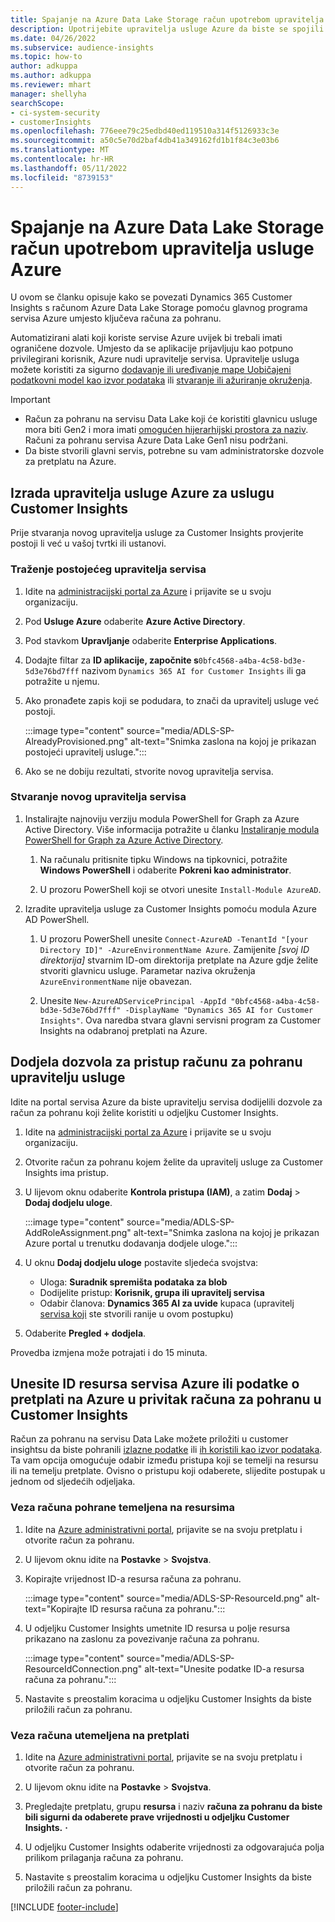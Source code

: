 ```yaml
---
title: Spajanje na Azure Data Lake Storage račun upotrebom upravitelja usluge
description: Upotrijebite upravitelja usluge Azure da biste se spojili na vlastito jezero podataka.
ms.date: 04/26/2022
ms.subservice: audience-insights
ms.topic: how-to
author: adkuppa
ms.author: adkuppa
ms.reviewer: mhart
manager: shellyha
searchScope:
- ci-system-security
- customerInsights
ms.openlocfilehash: 776eee79c25edbd40ed119510a314f5126933c3e
ms.sourcegitcommit: a50c5e70d2baf4db41a349162fd1b1f84c3e03b6
ms.translationtype: MT
ms.contentlocale: hr-HR
ms.lasthandoff: 05/11/2022
ms.locfileid: "8739153"
---
```

# <a name="connect-to-an-azure-data-lake-storage-account-by-using-an-azure-service-principal"></a>Spajanje na Azure Data Lake Storage račun upotrebom upravitelja usluge Azure

U ovom se članku opisuje kako se povezati Dynamics 365 Customer Insights s računom Azure Data Lake Storage pomoću glavnog programa servisa Azure umjesto ključeva računa za pohranu. 

Automatizirani alati koji koriste servise Azure uvijek bi trebali imati ograničene dozvole. Umjesto da se aplikacije prijavljuju kao potpuno privilegirani korisnik, Azure nudi upravitelje servisa. Upravitelje usluga možete koristiti za sigurno [dodavanje ili uređivanje mape Uobičajeni podatkovni model kao izvor podataka](connect-common-data-model.md) ili [stvaranje ili ažuriranje okruženja](create-environment.md).

> [!IMPORTANT]
> - Račun za pohranu na servisu Data Lake koji će koristiti glavnicu usluge mora biti Gen2 i mora imati [omogućen hijerarhijski prostora za naziv](/azure/storage/blobs/data-lake-storage-namespace). Računi za pohranu servisa Azure Data Lake Gen1 nisu podržani.
> - Da biste stvorili glavni servis, potrebne su vam administratorske dozvole za pretplatu na Azure.

## <a name="create-an-azure-service-principal-for-customer-insights"></a>Izrada upravitelja usluge Azure za uslugu Customer Insights

Prije stvaranja novog upravitelja usluge za Customer Insights provjerite postoji li već u vašoj tvrtki ili ustanovi.

### <a name="look-for-an-existing-service-principal"></a>Traženje postojećeg upravitelja servisa

1. Idite na [administracijski portal za Azure](https://portal.azure.com) i prijavite se u svoju organizaciju.

2. Pod **Usluge Azure** odaberite **Azure Active Directory**.

3. Pod stavkom **Upravljanje** odaberite **Enterprise Applications**.

4. Dodajte filtar za **ID aplikacije, započnite s**`0bfc4568-a4ba-4c58-bd3e-5d3e76bd7fff` nazivom `Dynamics 365 AI for Customer Insights` ili ga potražite u njemu.

5. Ako pronađete zapis koji se podudara, to znači da upravitelj usluge već postoji. 
   
   :::image type="content" source="media/ADLS-SP-AlreadyProvisioned.png" alt-text="Snimka zaslona na kojoj je prikazan postojeći upravitelj usluge.":::
   
6. Ako se ne dobiju rezultati, stvorite novog upravitelja servisa.

### <a name="create-a-new-service-principal"></a>Stvaranje novog upravitelja servisa

1. Instalirajte najnoviju verziju modula PowerShell for Graph za Azure Active Directory. Više informacija potražite u članku [Instaliranje modula PowerShell for Graph za Azure Active Directory](/powershell/azure/active-directory/install-adv2).

   1. Na računalu pritisnite tipku Windows na tipkovnici, potražite **Windows PowerShell** i odaberite **Pokreni kao administrator**.
   
   1. U prozoru PowerShell koji se otvori unesite `Install-Module AzureAD`.

2. Izradite upravitelja usluge za Customer Insights pomoću modula Azure AD PowerShell.

   1. U prozoru PowerShell unesite `Connect-AzureAD -TenantId "[your Directory ID]" -AzureEnvironmentName Azure`. Zamijenite *[svoj ID direktorija]* stvarnim ID-om direktorija pretplate na Azure gdje želite stvoriti glavnicu usluge. Parametar naziva okruženja `AzureEnvironmentName` nije obavezan.
  
   1. Unesite `New-AzureADServicePrincipal -AppId "0bfc4568-a4ba-4c58-bd3e-5d3e76bd7fff" -DisplayName "Dynamics 365 AI for Customer Insights"`. Ova naredba stvara glavni servisni program za Customer Insights na odabranoj pretplati na Azure. 

## <a name="grant-permissions-to-the-service-principal-to-access-the-storage-account"></a>Dodjela dozvola za pristup računu za pohranu upravitelju usluge

Idite na portal servisa Azure da biste upravitelju servisa dodijelili dozvole za račun za pohranu koji želite koristiti u odjeljku Customer Insights.

1. Idite na [administracijski portal za Azure](https://portal.azure.com) i prijavite se u svoju organizaciju.

1. Otvorite račun za pohranu kojem želite da upravitelj usluge za Customer Insights ima pristup.

1. U lijevom oknu odaberite **Kontrola pristupa (IAM)**, a zatim **Dodaj** > **Dodaj dodjelu uloge**.

   :::image type="content" source="media/ADLS-SP-AddRoleAssignment.png" alt-text="Snimka zaslona na kojoj je prikazan Azure portal u trenutku dodavanja dodjele uloge.":::

1. U oknu **Dodaj dodjelu uloge** postavite sljedeća svojstva:
   - Uloga: **Suradnik spremišta podataka za blob**
   - Dodijelite pristup: **Korisnik, grupa ili upravitelj servisa**
   - Odabir članova: **Dynamics 365 AI za uvide** kupaca (upravitelj [servisa koji](#create-a-new-service-principal) ste stvorili ranije u ovom postupku)

1.  Odaberite **Pregled + dodjela**.

Provedba izmjena može potrajati i do 15 minuta.

## <a name="enter-the-azure-resource-id-or-the-azure-subscription-details-in-the-storage-account-attachment-to-customer-insights"></a>Unesite ID resursa servisa Azure ili podatke o pretplati na Azure u privitak računa za pohranu u Customer Insights

Račun za pohranu na servisu Data Lake možete priložiti u customer insightsu da biste pohranili [izlazne podatke](manage-environments.md) ili [ih koristili kao izvor podataka](connect-dataverse-managed-lake.md). Ta vam opcija omogućuje odabir između pristupa koji se temelji na resursu ili na temelju pretplate. Ovisno o pristupu koji odaberete, slijedite postupak u jednom od sljedećih odjeljaka.

### <a name="resource-based-storage-account-connection"></a>Veza računa pohrane temeljena na resursima

1. Idite na [Azure administrativni portal](https://portal.azure.com), prijavite se na svoju pretplatu i otvorite račun za pohranu.

1. U lijevom oknu idite na **Postavke** > **Svojstva**.

1. Kopirajte vrijednost ID-a resursa računa za pohranu.

   :::image type="content" source="media/ADLS-SP-ResourceId.png" alt-text="Kopirajte ID resursa računa za pohranu.":::

1. U odjeljku Customer Insights umetnite ID resursa u polje resursa prikazano na zaslonu za povezivanje računa za pohranu.

   :::image type="content" source="media/ADLS-SP-ResourceIdConnection.png" alt-text="Unesite podatke ID-a resursa računa za pohranu.":::   

1. Nastavite s preostalim koracima u odjeljku Customer Insights da biste priložili račun za pohranu.

### <a name="subscription-based-storage-account-connection"></a>Veza računa utemeljena na pretplati

1. Idite na [Azure administrativni portal](https://portal.azure.com), prijavite se na svoju pretplatu i otvorite račun za pohranu.

1. U lijevom oknu idite na **Postavke** > **Svojstva**.

1. Pregledajte pretplatu, grupu **resursa** i naziv **računa za pohranu da biste bili sigurni da odaberete prave vrijednosti u odjeljku Customer Insights.** **·**

1. U odjeljku Customer Insights odaberite vrijednosti za odgovarajuća polja prilikom prilaganja računa za pohranu.

1. Nastavite s preostalim koracima u odjeljku Customer Insights da biste priložili račun za pohranu.


[!INCLUDE [footer-include](includes/footer-banner.md)]